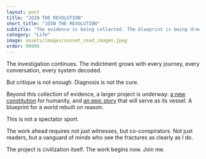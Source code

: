 ```yaml
---
layout: post
title: "JOIN THE REVOLUTION"
short_title: "JOIN THE REVOLUTION"
subtitle: "The evidence is being collected. The blueprint is being drawn. The verdict is not yet in. Your place is here."
category: "Life"
image: assets/images/sunset_road_imagen.jpeg
order: 99999
---
```


The investigation continues. The indictment grows with every journey, every conversation, every system decoded.

But critique is not enough. Diagnosis is not the cure.

Beyond this collection of evidence, a larger project is underway: [a new constitution](https://sparktsang.github.io/philosophy.html) for humanity, and [an epic story](https://sparktsang.github.io/works.html) that will serve as its vessel. A blueprint for a world rebuilt on reason.

This is not a spectator sport.

The work ahead requires not just witnesses, but co-conspirators. Not just readers, but a vanguard of minds who see the fractures as clearly as I do.

The project is civilization itself. The work begins now. Join me.
